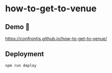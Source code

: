 # how-to-get-to-venue

## Demo 🚀

<https://confrontjs.github.io/how-to-get-to-venue/>

## Deployment

```bash
npm run deploy
```
